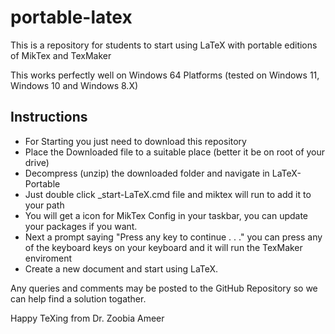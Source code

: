 # portable-latex
This is a repository for students to start using LaTeX with portable editions of MikTex and TexMaker

This works perfectly well on Windows 64 Platforms (tested on Windows 11, Windows 10 and Windows 8.X)

## Instructions
* For Starting you just need to download this repository
* Place the Downloaded file to a suitable place (better it be on root of your drive)
* Decompress (unzip) the downloaded folder and navigate in LaTeX-Portable
* Just double click _start-LaTeX.cmd file and miktex will run to add it to your path
* You will get a icon for MikTex Config in your taskbar, you can update your packages if you want.
* Next a prompt saying "Press any key to continue . . ." you can press any of the keyboard keys on your keyboard and it will run the TexMaker enviroment
* Create a new document and start using LaTeX. 

Any queries and comments may be posted to the GitHub Repository so we can help find a solution togather.

Happy TeXing from Dr. Zoobia Ameer